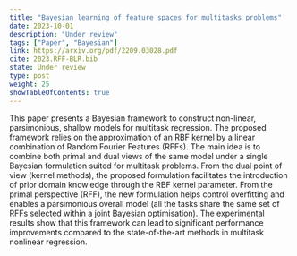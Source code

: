 ```yaml
---
title: "Bayesian learning of feature spaces for multitasks problems"
date: 2023-10-01
description: "Under review"
tags: ["Paper", "Bayesian"]
link: https://arxiv.org/pdf/2209.03028.pdf
cite: 2023.RFF-BLR.bib
state: Under review
type: post
weight: 25
showTableOfContents: true
---
```


This paper presents a Bayesian framework to construct non-linear, parsimonious, shallow models for multitask regression. The proposed framework relies on the approximation of an RBF kernel by a linear combination of Random Fourier Features (RFFs). The main idea is to combine both primal and dual views of the same model under a single Bayesian formulation suited for multitask problems. From the dual point of view (kernel methods), the proposed formulation facilitates the introduction of prior domain knowledge through the RBF kernel parameter. From the primal perspective (RFF), the new formulation helps control overfitting and enables a parsimonious overall model (all the tasks share the same set of RFFs selected within a joint Bayesian optimisation). The experimental results show that this framework can lead to significant performance improvements compared to the state-of-the-art methods in multitask nonlinear regression.